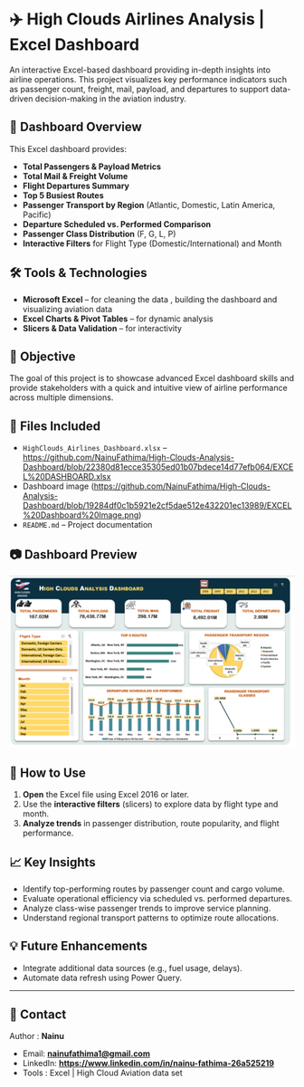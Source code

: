 # ✈️ High Clouds Airlines Analysis | Excel Dashboard

An interactive Excel-based dashboard providing in-depth insights into airline operations. This project visualizes key performance indicators such as passenger count, freight, mail, payload, and departures to support data-driven decision-making in the aviation industry.

## 📌 Dashboard Overview

This Excel dashboard provides:

- **Total Passengers & Payload Metrics**
- **Total Mail & Freight Volume**
- **Flight Departures Summary**
- **Top 5 Busiest Routes**
- **Passenger Transport by Region** (Atlantic, Domestic, Latin America, Pacific)
- **Departure Scheduled vs. Performed Comparison**
- **Passenger Class Distribution** (F, G, L, P)
- **Interactive Filters** for Flight Type (Domestic/International) and Month

## 🛠️ Tools & Technologies

- **Microsoft Excel** – for cleaning the data , building the dashboard and visualizing aviation data
- **Excel Charts & Pivot Tables** – for dynamic analysis
- **Slicers & Data Validation** – for interactivity

## 📌 Objective

The goal of this project is to showcase advanced Excel dashboard skills and provide stakeholders with a quick and intuitive view of airline performance across multiple dimensions.

## 📁 Files Included

- `HighClouds_Airlines_Dashboard.xlsx` – https://github.com/NainuFathima/High-Clouds-Analysis-Dashboard/blob/22380d81ecce35305ed01b07bdece14d77efb064/EXCEL%20DASHBOARD.xlsx
- Dashboard image (https://github.com/NainuFathima/High-Clouds-Analysis-Dashboard/blob/19284df0c1b5921e2cf5dae512e432201ec13989/EXCEL%20Dashboard%20Image.png)
- `README.md` – Project documentation

## 📷 Dashboard Preview

![Dashboard Preview](https://github.com/NainuFathima/High-Clouds-Analysis-Dashboard/blob/19284df0c1b5921e2cf5dae512e432201ec13989/EXCEL%20Dashboard%20Image.png)

## 🚀 How to Use

1. **Open** the Excel file using Excel 2016 or later.
2. Use the **interactive filters** (slicers) to explore data by flight type and month.
3. **Analyze trends** in passenger distribution, route popularity, and flight performance.

## 📈 Key Insights

- Identify top-performing routes by passenger count and cargo volume.
- Evaluate operational efficiency via scheduled vs. performed departures.
- Analyze class-wise passenger trends to improve service planning.
- Understand regional transport patterns to optimize route allocations.

## 💡 Future Enhancements

- Integrate additional data sources (e.g., fuel usage, delays).
- Automate data refresh using Power Query.

---

## 📩 Contact

Author : **Nainu**
- Email: **nainufathima1@gmail.com**
- LinkedIn: **https://www.linkedin.com/in/nainu-fathima-26a525219**
- Tools : Excel | High Cloud Aviation data set









